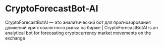 # CryptoForecastBot-AI
CryptoForecastBotAI — это аналитический бот для прогнозирования движений криптовалютного рынка на бирже |  CryptoForecastBotAI is an analytical bot for forecasting cryptocurrency market movements on the exchange
